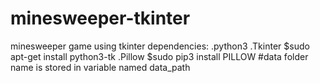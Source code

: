 # minesweeper-tkinter
minesweeper game using tkinter
dependencies:
.python3
.Tkinter
  $sudo apt-get install python3-tk
.Pillow
  $sudo pip3 install PILLOW
#data folder name is stored in variable named data_path
